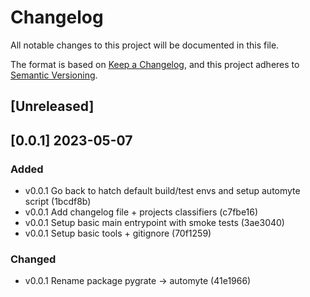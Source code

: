 # Changelog

All notable changes to this project will be documented in this file.

The format is based on [Keep a Changelog](https://keepachangelog.com/en/1.1.0/),
and this project adheres to [Semantic Versioning](https://semver.org/spec/v2.0.0.html).

## [Unreleased]

## [0.0.1] 2023-05-07

### Added
- v0.0.1 Go back to hatch default build/test envs and setup automyte script (1bcdf8b)
- v0.0.1 Add changelog file + projects classifiers (c7fbe16)
- v0.0.1 Setup basic main entrypoint with smoke tests (3ae3040)
- v0.0.1 Setup basic tools + gitignore (70f1259)

### Changed

- v0.0.1 Rename package pygrate -> automyte (41e1966)
